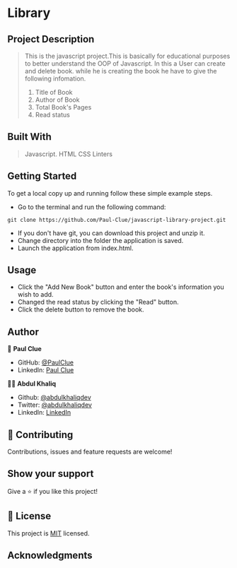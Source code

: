 # Library

## Project Description
> This is the javascript project.This is basically for educational purposes to better understand the OOP of Javascript. In this a User can create and delete book. while he is creating the book he have to give the following infomation.
> 1) Title of Book
> 2) Author of Book
> 3) Total Book's Pages
> 4) Read status


## Built With
> Javascript.
> HTML
> CSS
> Linters


## Getting Started

To get a local copy up and running follow these simple example steps.

- Go to the terminal and run the following command:
```
git clone https://github.com/Paul-Clue/javascript-library-project.git
```
- If you don't have git, you can download this project and unzip it.
- Change directory into the folder the application is saved.
- Launch the application from index.html.

## Usage
- Click the "Add New Book" button and enter the book's information you wish to add.
- Changed the read status by clicking the "Read" button.
- Click the delete button to remove the book.

## Author

👤 **Paul Clue**

- GitHub: [@PaulClue](https://github.com/Paul-Clue)
- LinkedIn: [Paul Clue](https://www.linkedin.com/in/paul-clue/)

👨‍💻 **Abdul Khaliq**

- Github: [@abdulkhaliqdev](https://github.com/abdulkhaliqdev)
- Twitter: [@abdulkhaliqdev](https://twitter.com/Abdulkhaliqdev)
- LinkedIn: [LinkedIn](https://www.linkedin.com/in/abdul-khaliq-89452b1a9/)

## 🤝 Contributing

Contributions, issues and feature requests are welcome!


## Show your support

Give a ⭐️ if you like this project!


## 📝 License

This project is [MIT](LICENSE) licensed.

## Acknowledgments
